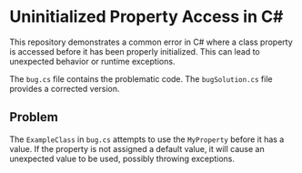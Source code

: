 # Uninitialized Property Access in C#

This repository demonstrates a common error in C# where a class property is accessed before it has been properly initialized.  This can lead to unexpected behavior or runtime exceptions.

The `bug.cs` file contains the problematic code. The `bugSolution.cs` file provides a corrected version.

## Problem

The `ExampleClass` in `bug.cs` attempts to use the `MyProperty` before it has a value. If the property is not assigned a default value, it will cause an unexpected value to be used, possibly throwing exceptions.